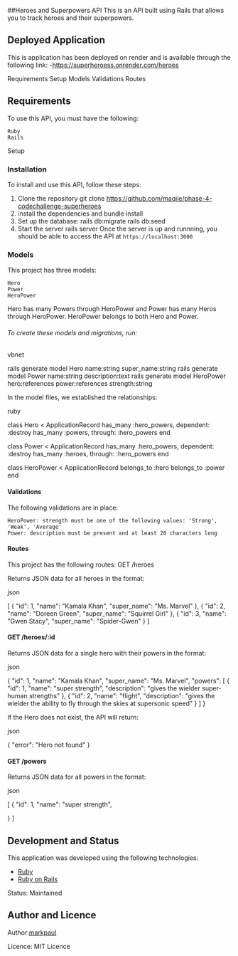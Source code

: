 ##Heroes and Superpowers API
This is an API built using Rails that allows you to track heroes and their superpowers.

## Deployed Application 

This is application has been deployed on render and is available through the following link:
-https://superheroess.onrender.com/heroes


 Requirements
    Setup
    Models
    Validations
    Routes

## Requirements

To use this API, you must have the following:

    Ruby
    Rails

Setup
### Installation
To install and use this API, follow these steps:
1. Clone the repository
   git clone https://github.com/maqiie/phase-4-codechallenge-superheroes
2. install the dependencies and
   bundle install
3. Set up the database:
   rails db:migrate
   rails db:seed
4. Start the server
   rails server
Once the server is up and runnning, you should be able to access the API at `https://localhost:3000`


### Models

This project has three models:

    Hero
    Power
    HeroPower

Hero has many Powers through HeroPower and Power has many Heros through HeroPower. HeroPower belongs to both Hero and Power.

###### To create these models and migrations, run:

vbnet

rails generate model Hero name:string super_name:string
rails generate model Power name:string description:text
rails generate model HeroPower hero:references power:references strength:string

In the model files, we established the relationships:

ruby

class Hero < ApplicationRecord
  has_many :hero_powers, dependent: :destroy
  has_many :powers, through: :hero_powers
end

class Power < ApplicationRecord
  has_many :hero_powers, dependent: :destroy
  has_many :heroes, through: :hero_powers
end

class HeroPower < ApplicationRecord
  belongs_to :hero
  belongs_to :power
end

#### Validations

The following validations are in place:

    HeroPower: strength must be one of the following values: 'Strong', 'Weak', 'Average'
    Power: description must be present and at least 20 characters long

#### Routes

This project has the following routes:
GET /heroes

Returns JSON data for all heroes in the format:

json

[
  {
    "id": 1,
    "name": "Kamala Khan",
    "super_name": "Ms. Marvel"
  },
  {
    "id": 2,
    "name": "Doreen Green",
    "super_name": "Squirrel Girl"
  },
  {
    "id": 3,
    "name": "Gwen Stacy",
    "super_name": "Spider-Gwen"
  }
]

#### GET /heroes/:id

Returns JSON data for a single hero with their powers in the format:

json

{
  "id": 1,
  "name": "Kamala Khan",
  "super_name": "Ms. Marvel",
  "powers": [
    {
      "id": 1,
      "name": "super strength",
      "description": "gives the wielder super-human strengths"
    },
    {
      "id": 2,
      "name": "flight",
      "description": "gives the wielder the ability to fly through the skies at supersonic speed"
    }
  ]
}

If the Hero does not exist, the API will return:

json

{
  "error": "Hero not found"
}

#### GET /powers

Returns JSON data for all powers in the format:

json

[
  {
    "id": 1,
    "name": "super strength",
   
  }
]
## Development and Status

This application was developed using the following technologies:
-  [Ruby](https://www.ruby-lang.org/en/)
-  [Ruby on Rails](https://rubyonrails.org/)

Status: Maintained
## Author and Licence

Author:[markpaul](https://github.com/maqiie)

Licence: MIT Licence


